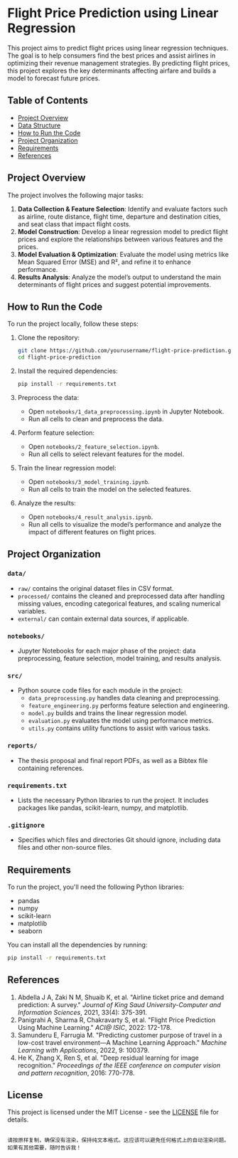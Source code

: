 
# Flight Price Prediction using Linear Regression

This project aims to predict flight prices using linear regression techniques. The goal is to help consumers find the best prices and assist airlines in optimizing their revenue management strategies. By predicting flight prices, this project explores the key determinants affecting airfare and builds a model to forecast future prices.

## Table of Contents

- [Project Overview](#project-overview)
- [Data Structure](#data-structure)
- [How to Run the Code](#how-to-run-the-code)
- [Project Organization](#project-organization)
- [Requirements](#requirements)
- [References](#references)

## Project Overview

The project involves the following major tasks:
1. **Data Collection & Feature Selection**: Identify and evaluate factors such as airline, route distance, flight time, departure and destination cities, and seat class that impact flight costs.
2. **Model Construction**: Develop a linear regression model to predict flight prices and explore the relationships between various features and the prices.
3. **Model Evaluation & Optimization**: Evaluate the model using metrics like Mean Squared Error (MSE) and R², and refine it to enhance performance.
4. **Results Analysis**: Analyze the model’s output to understand the main determinants of flight prices and suggest potential improvements.



## How to Run the Code

To run the project locally, follow these steps:

1. Clone the repository:
   ```bash
   git clone https://github.com/yourusername/flight-price-prediction.git
   cd flight-price-prediction
   ```

2. Install the required dependencies:
   ```bash
   pip install -r requirements.txt
   ```

3. Preprocess the data:
   - Open `notebooks/1_data_preprocessing.ipynb` in Jupyter Notebook.
   - Run all cells to clean and preprocess the data.

4. Perform feature selection:
   - Open `notebooks/2_feature_selection.ipynb`.
   - Run all cells to select relevant features for the model.

5. Train the linear regression model:
   - Open `notebooks/3_model_training.ipynb`.
   - Run all cells to train the model on the selected features.

6. Analyze the results:
   - Open `notebooks/4_result_analysis.ipynb`.
   - Run all cells to visualize the model’s performance and analyze the impact of different features on flight prices.

## Project Organization

### `data/`
- `raw/` contains the original dataset files in CSV format.
- `processed/` contains the cleaned and preprocessed data after handling missing values, encoding categorical features, and scaling numerical variables.
- `external/` can contain external data sources, if applicable.

### `notebooks/`
- Jupyter Notebooks for each major phase of the project: data preprocessing, feature selection, model training, and results analysis.

### `src/`
- Python source code files for each module in the project:
  - `data_preprocessing.py` handles data cleaning and preprocessing.
  - `feature_engineering.py` performs feature selection and engineering.
  - `model.py` builds and trains the linear regression model.
  - `evaluation.py` evaluates the model using performance metrics.
  - `utils.py` contains utility functions to assist with various tasks.

### `reports/`
- The thesis proposal and final report PDFs, as well as a Bibtex file containing references.

### `requirements.txt`
- Lists the necessary Python libraries to run the project. It includes packages like pandas, scikit-learn, numpy, and matplotlib.

### `.gitignore`
- Specifies which files and directories Git should ignore, including data files and other non-source files.

## Requirements

To run the project, you'll need the following Python libraries:
- pandas
- numpy
- scikit-learn
- matplotlib
- seaborn

You can install all the dependencies by running:
```bash
pip install -r requirements.txt
```

## References

1. Abdella J A, Zaki N M, Shuaib K, et al. "Airline ticket price and demand prediction: A survey." *Journal of King Saud University-Computer and Information Sciences*, 2021, 33(4): 375-391.
2. Panigrahi A, Sharma R, Chakravarty S, et al. "Flight Price Prediction Using Machine Learning." *ACI@ ISIC*, 2022: 172-178.
3. Samunderu E, Farrugia M. "Predicting customer purpose of travel in a low-cost travel environment—A Machine Learning Approach." *Machine Learning with Applications*, 2022, 9: 100379.
4. He K, Zhang X, Ren S, et al. "Deep residual learning for image recognition." *Proceedings of the IEEE conference on computer vision and pattern recognition*, 2016: 770-778.

## License

This project is licensed under the MIT License - see the [LICENSE](LICENSE) file for details.
```

请按原样复制，确保没有渲染，保持纯文本格式。这应该可以避免任何格式上的自动渲染问题。如果有其他需要，随时告诉我！